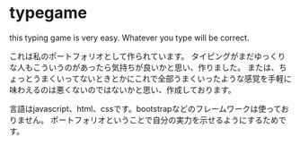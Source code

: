 # typegame
this typing game is very easy. Whatever you type will be correct.

これは私のポートフォリオとして作られています。
タイピングがまだゆっくりな人もこういうのがあったら気持ちが良いかと思い、作りました。
または、ちょっとうまくいってないときとかにこれで全部うまくいったような感覚を手軽に味わえるのは悪くないのではないかと思い、作成しております。

言語はjavascript、html、cssです。bootstrapなどのフレームワークは使っておりません。
ポートフォリオということで自分の実力を示せるようにするためです。
